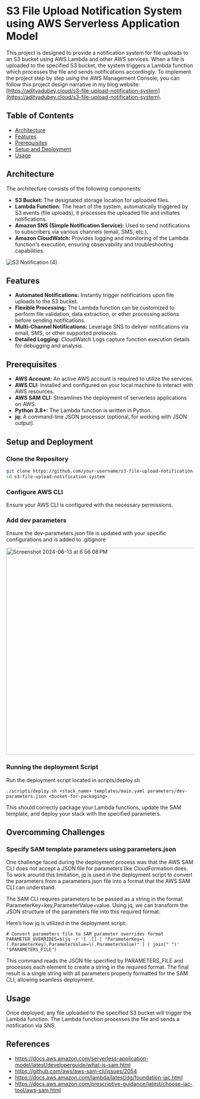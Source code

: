 # S3 File Upload Notification System using AWS Serverless Application Model 

This project is designed to provide a notification system for file uploads to an S3 bucket using AWS Lambda and other AWS services. When a file is uploaded to the specified S3 bucket, the system triggers a Lambda function which processes the file and sends notifications accordingly. 
To implement the project step by step using the AWS Management Console, you can follow this project design narrative in my blog website: [https://adityadubey.cloud/s3-file-upload-notification-system](https://adityadubey.cloud/s3-file-upload-notification-system).

## Table of Contents

- [Architecture](#architecture)
- [Features](#features)
- [Prerequisites](#prerequisites)
- [Setup and Deployment](#setup-and-deployment)
- [Usage](#usage)

## Architecture

The architecture consists of the following components:
- **S3 Bucket:** The designated storage location for uploaded files.
- **Lambda Function:** The heart of the system, automatically triggered by S3 events (file uploads), it processes the uploaded file and initiates notifications.
- **Amazon SNS (Simple Notification Service):** Used to send notifications to subscribers via various channels (email, SMS, etc.).
- **Amazon CloudWatch:** Provides logging and monitoring of the Lambda function's execution, ensuring observability and troubleshooting capabilities.

![S3 Notification (4)](https://github.com/adityawdubey/S3-File-Upload-Notification-System-using-AWS-SAM/assets/88245579/04732c67-86b9-43e6-8e11-4bf1cf5bd4cb)

## Features

- **Automated Notifications:** Instantly trigger notifications upon file uploads to the S3 bucket.
- **Flexible Processing:** The Lambda function can be customized to perform file validation, data extraction, or other processing actions before sending notifications.
- **Multi-Channel Notifications:** Leverage SNS to deliver notifications via email, SMS, or other supported protocols.
- **Detailed Logging:** CloudWatch Logs capture function execution details for debugging and analysis.

## Prerequisites

- **AWS Account:** An active AWS account is required to utilize the services.
- **AWS CLI:** Installed and configured on your local machine to interact with AWS resources.
- **AWS SAM CLI:** Streamlines the deployment of serverless applications on AWS.
- **Python 3.8+:** The Lambda function is written in Python.
- **jq:** A command-line JSON processor (optional, for working with JSON output).

## Setup and Deployment

### Clone the Repository

```bash
git clone https://github.com/your-username/s3-file-upload-notification-system.git
cd s3-file-upload-notification-system
```

### Configure AWS CLI
Ensure your AWS CLI is configured with the necessary permissions.

### Add dev parameters
Ensure the dev-parameters.json file is updated with your specific configurations and is added to .gitignore

<img width="556" alt="Screenshot 2024-06-13 at 6 56 08 PM" src="https://github.com/adityawdubey/S3-File-Upload-Notification-System-using-AWS-SAM/assets/88245579/ce2685db-b318-4db9-bac4-2b81d41e5922">


### Running the deployment Script

Run the deployment script located in scripts/deploy.sh

```
./scripts/deploy.sh <stack_name> templates/main.yaml parameters/dev-parameters.json <bucket-for-packaging>
```

This should correctly package your Lambda functions, update the SAM template, and deploy your stack with the specified parameters.

## Overcomming Challenges

### Specify SAM template parameters using parameters.json

One challenge faced during the deployment process was that the AWS SAM CLI does not accept a JSON file for parameters like CloudFormation does. To work around this limitation, jq is used in the deployment script to convert the parameters from a parameters.json file into a format that the AWS SAM CLI can understand.

The SAM CLI requires parameters to be passed as a string in the format ParameterKey=key,ParameterValue=value. Using jq, we can transform the JSON structure of the parameters file into this required format.

Here’s how jq is utilized in the deployment script:
```
# Convert parameters file to SAM parameter overrides format
PARAMETER_OVERRIDES=$(jq -r '[ .[] | "ParameterKey=\(.ParameterKey),ParameterValue=\(.ParameterValue)" ] | join(" ")' "$PARAMETERS_FILE")
```
This command reads the JSON file specified by PARAMETERS_FILE and processes each element to create a string in the required format. The final result is a single string with all parameters properly formatted for the SAM CLI, allowing seamless deployment.


## Usage

Once deployed, any file uploaded to the specified S3 bucket will trigger the Lambda function. The Lambda function processes the file and sends a notification via SNS.

## References

- https://docs.aws.amazon.com/serverless-application-model/latest/developerguide/what-is-sam.html
- https://github.com/aws/aws-sam-cli/issues/2054
- https://docs.aws.amazon.com/lambda/latest/dg/foundation-iac.html
- https://docs.aws.amazon.com/prescriptive-guidance/latest/choose-iac-tool/aws-sam.html



